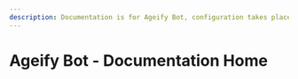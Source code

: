 ```yaml
---
description: Documentation is for Ageify Bot, configuration takes place elsewhere.
---
```


# Ageify Bot - Documentation Home

